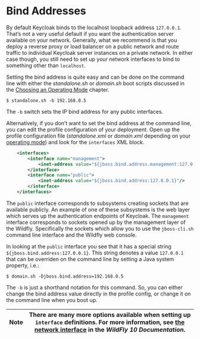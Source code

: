 # Bind Addresses

By default Keycloak binds to the localhost loopback address `127.0.0.1`. That’s not a very useful default if you want the authentication server available on your network. Generally, what we recommend is that you deploy a reverse proxy or load balancer on a public network and route traffic to individual Keycloak server instances on a private network. In either case though, you still need to set up your network interfaces to bind to something other than `localhost`.

Setting the bind address is quite easy and can be done on the command line with either the _standalone.sh_ or _domain.sh_ boot scripts discussed in the [Choosing an Operating Mode](https://wjw465150.gitbooks.io/keycloak-documentation/content/server\_installation/topics/operating-mode.html#\_operating-mode) chapter.

```
$ standalone.sh -b 192.168.0.5
```

The `-b` switch sets the IP bind address for any public interfaces.

Alternatively, if you don’t want to set the bind address at the command line, you can edit the profile configuration of your deployment. Open up the profile configuration file (_standalone.xml_ or _domain.xml_ depending on your [operating mode](https://wjw465150.gitbooks.io/keycloak-documentation/content/server\_installation/topics/operating-mode.html#\_operating-mode)) and look for the `interfaces` XML block.

```xml
    <interfaces>
        <interface name="management">
            <inet-address value="${jboss.bind.address.management:127.0.0.1}"/>
        </interface>
        <interface name="public">
            <inet-address value="${jboss.bind.address:127.0.0.1}"/>
        </interface>
    </interfaces>
```

The `public` interface corresponds to subsystems creating sockets that are available publicly. An example of one of these subsystems is the web layer which serves up the authentication endpoints of Keycloak. The `management` interface corresponds to sockets opened up by the management layer of the Wildfly. Specifically the sockets which allow you to use the `jboss-cli.sh` command line interface and the Wildfly web console.

In looking at the `public` interface you see that it has a special string `${jboss.bind.address:127.0.0.1}`. This string denotes a value `127.0.0.1` that can be overriden on the command line by setting a Java system property, i.e.:

```
$ domain.sh -Djboss.bind.address=192.168.0.5
```

The `-b` is just a shorthand notation for this command. So, you can either change the bind address value directly in the profile config, or change it on the command line when you boot up.

| Note | There are many more options available when setting up `interface` definitions. For more information, see [the network interface](https://docs.jboss.org/author/display/WFLY10/Interfaces+and+ports) in the _WildFly 10 Documentation_. |
| ---- | -------------------------------------------------------------------------------------------------------------------------------------------------------------------------------------------------------------------------------------- |
